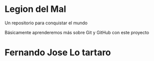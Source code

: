 # Legion del Mal
Un repositorio para conquistar el mundo

Básicamente aprenderemos más sobre Git y GitHub con este proyecto


# Fernando Jose Lo tartaro